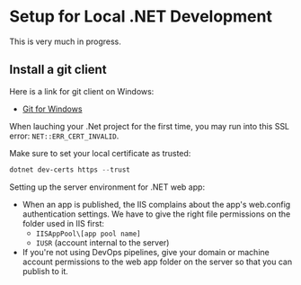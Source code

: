 # Setup for Local .NET Development

This is very much in progress.

## Install a git client

Here is a link for git client on Windows:
- [Git for Windows](https://git-scm.com/downloads/guis?os=windows)

When lauching your .Net project for the first time, you may run into this SSL error: `NET::ERR_CERT_INVALID`.

Make sure to set your local certificate as trusted:

```powershell
dotnet dev-certs https --trust
```

Setting up the server environment for .NET web app:

- When an app is published, the IIS complains about the app's web.config authentication settings.  We have to give the right file permissions on the folder used in IIS first:
  - ``IISAppPool\[app pool name]``
  - ``IUSR`` (account internal to the server)
- If you're not using DevOps pipelines, give your domain or machine account permissions to the web app folder on the server so that you can publish to it.

